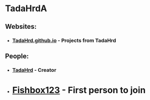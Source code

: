 # TadaHrdA

## Websites:

- ### [TadaHrd.github.io](tadahrd.github.io) - Projects from TadaHrd

## People:

- ### [TadaHrd](https://github.com/TadaHrd) - Creator

- # [Fishbox123](https://github.com/fishbox123) - First person to join
